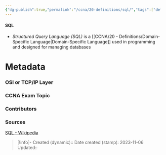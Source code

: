 ```yaml
---
{"dg-publish":true,"permalink":"/ccna/20-definitions/sql/","tags":["defs_ccna"]}
---
```


#### SQL
- *Structured Query Language (SQL)* is a [[CCNA/20 - Definitions/Domain-Specific Language\|Domain-Specific Language]] used in programming and designed for managing databases







# Metadata
### OSI or TCP/IP Layer

### CCNA Exam Topic

### Contributors

### Sources
[SQL - Wikipedia](https://en.wikipedia.org/wiki/SQL)


> [!info]- Created (dynamic):: 
> Date created (stamp): 2023-11-06
> Updated:: 


